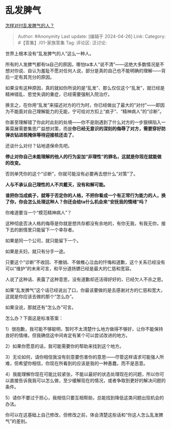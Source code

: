 # 乱发脾气
[怎样对付乱发脾气的人？](https://www.zhihu.com/question/46386733/answer/3478837572)

> Author: #Anonymity
> Last update: [编辑于 2024-04-26]
> Link:
> Category: #【答集】/01-家族答集 
> Tag: 
> 评论区:
> 泛讨论:

世界上根本没有“乱发脾气的人”这么一种人。

所有的人发脾气都有ta自己的原因，哪怕ta本人“说不清”——这绝大多数情况是不想对你说、自认为羞耻不愿对任何人说，部分是真的自己也不能明确的理解——背后一定有其充分的原因。

如果没有这种原因，真的就如你所说的是“乱发”、那么仅仅这个“乱发”，就已经是精神错乱、思觉失调的重症，已经需要强制入院治疗。

换言之，在你用“乱发”来描述对方的行为时，你已经做出了最大的“对付”——即因为不能面对自己理解能力的无能，宁可给对方扣上“疯子”、“精神病人”的“诊断”。

你甚至理解错了你此时此刻的处境——你不是刚遇到了什么对方的一步狠棋陷入一筹莫展需要集思广益想对策，而是**你已经无意识的深刻的侮辱了对方，需要穿好防弹衣钻进核掩体等待迎接核还击了**。

还谈什么对付？钻地道保命先吧。

**停止对你自己未能理解的他人的行为妄加“非理性”的罪名，这就是你现在就能做的改变。**

否则单凭你的这个“诊断”，你就可能没有必要再去想什么“对策”了。

**人与不承认自己理性的人不共戴天，没有和解可能。**

**谁把你当成疯子，就等于否定你的人格，不把你看成一个有正常行为能力的人，换了你，你会怎么处理这种人？你还会给ta什么机会来“安抚我的情绪”吗？**

你难道要当一个“模范精神病人”？

这种彻底否决人格的侮辱是你就是想共存都没有余地的，有你无我，有我无你，接下去的剧情里只能留下一个幸存者。

如果是同一个公司，就只能留下一个。

如果是夫妇，就只有分手一途。

只要这个“诊断”不收回、不撤销、不做椎心泣血的忏悔和道歉，这个关系已经没有可以“维护”的未来可言，和平分道扬镳已经是最大的仁慈和宽容。

人说了这种话、表露了这种意思，没有道歉却还活得好好的，已经欠人不杀之恩。

如果“乱发脾气”这个话已经说出了口，你最该要做的是去感谢对方的仁慈和宽大，这就是你应该去做的那个“怎么办”。

如果没说，那就还有“怎么办”可言。

怎么办？下面这是标准答案：

1）很抱歉，我可能不够聪明，暂时不太清楚什么地方做得不够好，让你不能保持良好的情绪，但我确信这中间肯定有某个可以尝试改进的地方。

2）如果你愿意的话，我可能需要你的帮助来找到这个地方。

3）无论如何，请你相信我没有刻意要伤害你的意思——尽管这样请求可能强人所难，但希望你相信，你现在所看到的应该是我的一种愚蠢，而不是恶意。

4）我能理解你现在可能比较紧张，不能以最好的状态处理现在的问题，所以你可以直接告诉我我可以怎么做，至少缓解现在的情况，或者争取到更好的解决问题的条件。

5）请你不要过于担心，我相信只要互相帮助，总能找到降低这类问题出现机会的办法。

你可以在这基础上自己修改，但修改之前，体会清楚这些话和“你这人怎么乱发脾气”的差别。